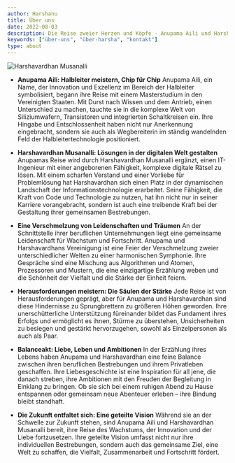 ```yaml
---
author: Harshanu
title: Über uns
date: 2022-08-03
description: Die Reise zweier Herzen und Köpfe - Anupama Aili und Harshavardhan Musanalli
keywords: ["über-uns", "über-harsha", "kontakt"]
type: about
---
```

![ Harshavardhan Musanalli ](https://photos.harshanu.space/api/v1/t/77718b172482014738c3fd7fa8e82451748e8892/eb67a984/fit_1280)

* **Anupama Aili: Halbleiter meistern, Chip für Chip** 
Anupama Aili, ein Name, der Innovation und Exzellenz im Bereich der Halbleiter symbolisiert, begann ihre Reise mit einem Masterstudium in den Vereinigten Staaten. Mit Durst nach Wissen und dem Antrieb, einen Unterschied zu machen, tauchte sie in die komplexe Welt von Siliziumwafern, Transistoren und integrierten Schaltkreisen ein. Ihre Hingabe und Entschlossenheit haben nicht nur Anerkennung eingebracht, sondern sie auch als Wegbereiterin im ständig wandelnden Feld der Halbleitertechnologie positioniert.

* **Harshavardhan Musanalli: Lösungen in der digitalen Welt gestalten** 
Anupamas Reise wird durch Harshavardhan Musanalli ergänzt, einen IT-Ingenieur mit einer angeborenen Fähigkeit, komplexe digitale Rätsel zu lösen. Mit einem scharfen Verstand und einer Vorliebe für Problemlösung hat Harshavardhan sich einen Platz in der dynamischen Landschaft der Informationstechnologie erarbeitet. Seine Fähigkeit, die Kraft von Code und Technologie zu nutzen, hat ihn nicht nur in seiner Karriere vorangebracht, sondern ist auch eine treibende Kraft bei der Gestaltung ihrer gemeinsamen Bestrebungen.

* **Eine Verschmelzung von Leidenschaften und Träumen** 
An der Schnittstelle ihrer beruflichen Unternehmungen liegt eine gemeinsame Leidenschaft für Wachstum und Fortschritt. Anupama und Harshavardhans Vereinigung ist eine Feier der Verschmelzung zweier unterschiedlicher Welten zu einer harmonischen Symphonie. Ihre Gespräche sind eine Mischung aus Algorithmen und Atomen, Prozessoren und Mustern, die eine einzigartige Erzählung weben und die Schönheit der Vielfalt und die Stärke der Einheit feiern.

* **Herausforderungen meistern: Die Säulen der Stärke** 
Jede Reise ist von Herausforderungen geprägt, aber für Anupama und Harshavardhan sind diese Hindernisse zu Sprungbrettern zu größeren Höhen geworden. Ihre unerschütterliche Unterstützung füreinander bildet das Fundament ihres Erfolgs und ermöglicht es ihnen, Stürme zu überstehen, Unsicherheiten zu besiegen und gestärkt hervorzugehen, sowohl als Einzelpersonen als auch als Paar.

* **Balanceakt: Liebe, Leben und Ambitionen** 
In der Erzählung ihres Lebens haben Anupama und Harshavardhan eine feine Balance zwischen ihren beruflichen Bestrebungen und ihrem Privatleben geschaffen. Ihre Liebesgeschichte ist eine Inspiration für all jene, die danach streben, ihre Ambitionen mit den Freuden der Begleitung in Einklang zu bringen. Ob sie sich bei einem ruhigen Abend zu Hause entspannen oder gemeinsam neue Abenteuer erleben – ihre Bindung bleibt standhaft.

* **Die Zukunft entfaltet sich: Eine geteilte Vision** 
Während sie an der Schwelle zur Zukunft stehen, sind Anupama Aili und Harshavardhan Musanalli bereit, ihre Reise des Wachstums, der Innovation und der Liebe fortzusetzen. Ihre geteilte Vision umfasst nicht nur ihre individuellen Bestrebungen, sondern auch das gemeinsame Ziel, eine Welt zu schaffen, die Vielfalt, Zusammenarbeit und Fortschritt fördert.
